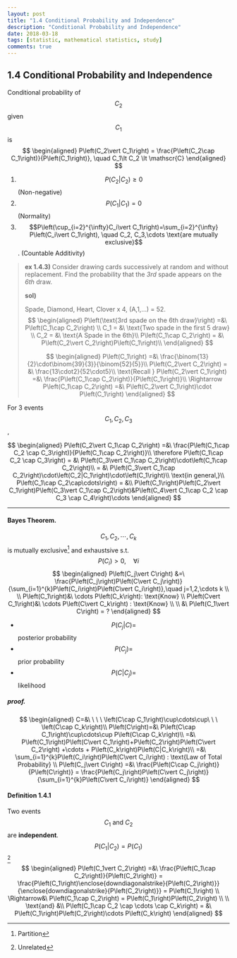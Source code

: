 ```yaml
---
layout: post
title: "1.4 Conditional Probability and Independence"
description: "Conditional Probability and Independence"
date: 2018-03-18
tags: [statistic, mathematical statistics, study]
comments: true
---
```




## 1.4 Conditional Probability and Independence

Conditional probability of $$C_2$$ given $$C_1$$ is
$$
\begin{aligned}
	P\left(C_2\vert C_1\right) = \frac{P\left(C_2\cap C_1\right)}{P\left(C_1\right)}, \quad C_1\lt C_2 \lt \mathscr{C}
\end{aligned}
$$

1. $$P\left(C_2\vert C_2\right)\ge0$$ (Non-negative)
2. $$P\left(C_1\vert C_1\right)=0$$ (Normality)
3. $$P\left(\cup_{i=2}^{\infty}C_i\vert C_1\right)=\sum_{i=2}^{\infty} P\left(C_i\vert C_1\right), \quad C_2, C_3,\cdots \text{are mutually exclusive}$$. (Countable Additivity)

> **ex 1.4.3)** Consider drawing cards successively at random and without replacement. Find the probability that the *3rd* spade appears on the *6th* draw.
>
> **sol)** 
>
> Spade, Diamond, Heart, Clover x 4, (A,1,…) = 52.
> $$
> \begin{aligned}
> 	P\left(\text{3rd spade on the 6th draw}\right) =&\ P\left(C_1\cap C_2\right) \\
> 	C_1 = &\ \text{Two spade in the first 5 draw} \\
> 	C_2 = &\ \text{A Spade in the 6th}\\
> 	P\left(C_1\cap C_2\right) = &\ P\left(C_2\vert C_2\right)P\left(C_1\right)\\
> \end{aligned}
> $$
>
> $$
> \begin{aligned}
> 	P\left(C_1\right) =&\ \frac{\binom{13}{2}\cdot\binom{39}{3}}{\binom{52}{5}}\\
> 	P\left(C_2\vert C_2\right) = &\ \frac{13\cdot2}{52\cdot5}\\
> 	\text{Recall } P\left(C_2\vert C_1\right) =&\ \frac{P\left(C_1\cap C_2\right)}{P\left(C_1\right)}\\
> 	 \Rightarrow P\left(C_1\cap C_2\right) =&\ P\left(C_2\vert C_1\right)\cdot P\left(C_1\right)
> \end{aligned}
> $$
>



For 3 events $$C_1, C_2, C_3$$,


$$
\begin{aligned}
	P\left(C_2\vert C_1\cap C_2\right) =&\ \frac{P\left(C_1\cap C_2 \cap C_3\right)}{P\left(C_1\cap C_2\right)}\\
	\therefore P\left(C_1\cap C_2 \cap C_3\right) = &\ P\left(C_3\vert C_1\cap C_2\right)\cdot\left(C_1\cap C_2\right)\\
	= &\ P\left(C_3\vert C_1\cap C_2\right)\cdot\left(C_2|C_1\right)\cdot\left(C_1\right)\\
	\text{in general,}\\
	P\left(C_1\cap C_2\cap\cdots\right) = &\\ P\left(C_1\right)P\left(C_2\vert C_1\right)P\left(C_3\vert C_1\cap C_2\right)&P\left(C_4\vert C_1\cap C_2 \cap C_3 \cap C_4\right)\cdots
\end{aligned}
$$

-----------



#### Bayes Theorem.

$$C_1, C_2,\cdots, C_k$$ is mutually exclusive[^1] and exhaustsive s.t. $$P\left(C_i\right)\gt0, \quad \forall i$$
$$
\begin{aligned}
	P\left(C_j\vert C\right) &=\ \frac{P\left(C_j\right)P\left(C\vert C_j\right)}{\sum_{i=1}^{k}P\left(C_i\right)P\left(C\vert C_i\right)},\quad j=1,2,\cdots k \\ \\
	P\left(C_1\right)&\ \cdots P\left(C_k\right): \text{Know} \\
	P\left(Cvert C_1\right)&\ \cdots P\left(C\vert C_k\right) : \text{Know} \\ \\
	&\ P\left(C_1\vert C\right) = ?
\end{aligned}
$$

- $$P\left(C_j\vert C\right) = $$ posterior probability
- $$P\left(C_j\right) = $$ prior probability
- $$ P\left(C\vert C_j\right) = $$ likelihood


##### proof.

$$
\begin{aligned}
	C=&\ \ \ \ \left(C\cap C_1\right)\cup\cdots\cup\ \ \ \left(C\cap C_k\right)\\
	P\left(C\right)=&\ P\left(C\cap C_1\right)\cup\cdots\cup P\left(C\cap C_k\right)\\
	=&\  P\left(C_1\right)P\left(C\vert C_1\right)+P\left(C_2\right)P\left(C\vert C_2\right) +\cdots + P\left(C_k\right)P\left(C|C_k\right)\\
	=&\ \sum_{i=1}^{k}P\left(C_i\right)P\left(C\vert C_i\right) : \text{Law of Total Probability} \\
	P\left(C_j\vert C\right) =&\ \frac{P\left(C\cap C_j\right)}{P\left(C\right)} = \frac{P\left(C_j\right)P\left(C\vert C_j\right)}{\sum_{i=1}^{k}P\left(C\vert C_i\right)}
\end{aligned}
$$



#### Definition 1.4.1

Two events $$C_1 \text{ and } C_2$$ are **independent**. $$P\left(C_1\vert C_2\right) = P\left(C_1\right)$$[^2] 
$$
\begin{aligned}
	P\left(C_1vert C_2\right) =&\ \frac{P\left(C_1\cap C_2\right)}{P\left(C_2\right)} = \frac{P\left(C_1\right)\enclose{downdiagonalstrike}{P\left(C_2\right)}}{\enclose{downdiagonalstrike}{P\left(C_2\right)}} = P\left(C_1\right) \\
	\Rightarrow&\ P\left(C_1\cap C_2\right) = P\left(C_1\right)P\left(C_2\right) \\ \\
	\text{and} &\\
	P\left(C_1\cap C_2 \cap \cdots \cap C_k\right) = &\ P\left(C_1\right)P\left(C_2\right)\cdots P\left(C_k\right)
\end{aligned}
$$














[^1]: Partition
[^2]: Unrelated



























